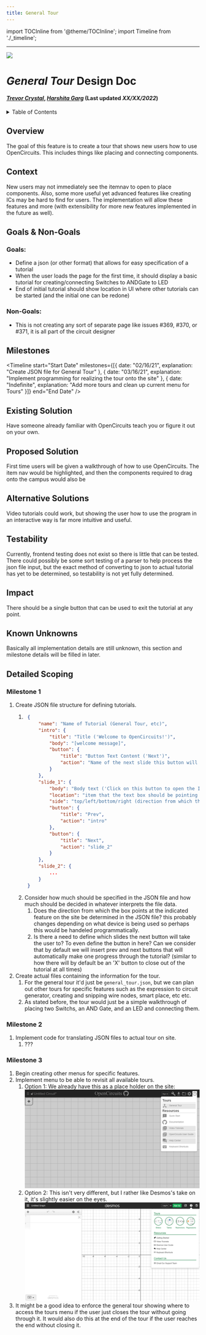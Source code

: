 ```yaml
---
title: General Tour
---
```



import TOCInline from '@theme/TOCInline';
import Timeline from './_timeline';


---


<div style={{height: "80px", width: "100%"}}>
<img src="/img/icon.svg" width="80px" style={{float: "right"}} />
</div>


# *General Tour* Design Doc
#### *[Trevor Crystal](https://github.com/TGCrystal)*, *[Harshita Garg](https://github.com/mercuryhg31)* (Last updated *XX/XX/2022*)


<details>
    <summary>
        Table of Contents
    </summary>
    <TOCInline toc={toc} />
</details>


## Overview

The goal of this feature is to create a tour that shows new users how to use OpenCircuits. This includes things like placing and connecting components.



## Context

New users may not immediately see the itemnav to open to place components. Also, some more useful yet advanced features like creating ICs may be hard to find for users. The implementation will allow these features and more (with extensibility for more new features implemented in the future as well).



## Goals & Non-Goals

### Goals:
- Define a json (or other format) that allows for easy specification of a tutorial
- When the user loads the page for the first time, it should display a basic tutorial for creating/connecting Switches to ANDGate to LED
- End of initial tutorial should show location in UI where other tutorials can be started (and the initial one can be redone)

### Non-Goals:
- This is not creating any sort of separate page like issues #369, #370, or #371, it is all part of the circuit designer



## Milestones

<Timeline 
    start="Start Date" 
    milestones={[{
        date: "02/16/21",
        explanation: "Create JSON file for General Tour"
    }, {
        date: "03/16/21",
        explanation: "Implement programming for realizing the tour onto the site"
    }, {
        date: "Indefinite",
        explanation: "Add more tours and clean up current menu for Tours"
    }]} 
    end="End Date" />



## Existing Solution

Have someone already familiar with OpenCircuits teach you or figure it out on your own.



## Proposed Solution

First time users will be given a walkthrough of how to use OpenCircuits. The item nav would be highlighted, and then the components required to drag onto the campus would also be 



## Alternative Solutions

Video tutorials could work, but showing the user how to use the program in an interactive way is far more intuitive and useful.



## Testability

Currently, frontend testing does not exist so there is little that can be tested. There could possibly be some sort testing of a parser to help process the json file input, but the exact method of converting to json to actual tutorial has yet to be determined, so testability is not yet fully determined.



## Impact

There should be a single button that can be used to exit the tutorial at any point. 



## Known Unknowns

Basically all implementation details are still unknown, this section and milestone details will be filled in later.



## Detailed Scoping



### Milestone 1

1. Create JSON file structure for defining tutorials.
    1. ``` json
        {
            "name": "Name of Tutorial (General Tour, etc)",
            "intro": {
                "title": "Title ('Welcome to OpenCircuits!')",
                "body": "[welcome message]",
                "button": {
                    "title": "Button Text Content ('Next')",
                    "action": "Name of the next slide this button will take the user to"
                }
            },
            "slide_1": {
                "body": "Body text ('Click on this button to open the Item Nav... etc')",
                "location": "item that the text box should be pointing towards (think Desmos tour design)",
                "side": "top/left/bottom/right (direction from which the arrow should be pointing)",
                "button": {
                    "title": "Prev",
                    "action": "intro"
                },
                "button": {
                    "title": "Next",
                    "action": "slide_2"
                }
            },
            "slide_2": {
                ...
            }
        }
        ```
    2. Consider how much should be specified in the JSON file and how much should be decided in whatever interprets the file data.
        1. Does the direction from which the box points at the indicated feature on the site be determined in the JSON file? this probably changes depending on what device is being used so perhaps this would be handeled programmatically.
        2. Is there a need to define which slides the next button will take the user to? To even define the button in here? Can we consider that by default we will insert prev and next buttons that will automatically make one progress through the tutorial? (similar to how there will by default be an 'X' button to close out of the tutorial at all times)
2. Create actual files containing the information for the tour.
    1. For the general tour it'd just be `general_tour.json`, but we can plan out other tours for specific features such as the expression to circuit generator, creating and snipping wire nodes, smart place, etc etc.
    2. As stated before, the tour would just be a simple walkthrough of placing two Switchs, an AND Gate, and an LED and connecting them.


### Milestone 2

1. Implement code for translating JSON files to actual tour on site.
    1. ???


### Milestone 3

1. Begin creating other menus for specific features.
1. Implement menu to be able to revisit all available tours.
    1. Option 1: We already have this as a place holder on the site:  
    ![Screenshot of tours menu on OpenCircuits](img/GeneralTour/tours_menu.png)
    2. Option 2: This isn't very different, but I rather like Desmos's take on it, it's slightly easier on the eyes.  
    ![Screenshot of tours menu on Desmos](img/GeneralTour/desmos_tours_menu.png)
2. It might be a good idea to enforce the general tour showing where to access the tours menu if the user just closes the tour without going through it. It would also do this at the end of the tour if the user reaches the end without closing it.

